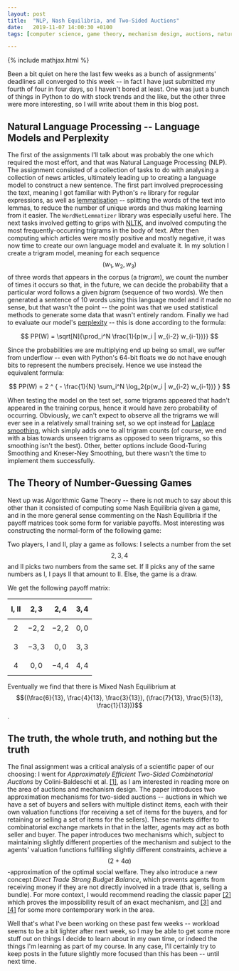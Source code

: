 ```yaml
---
layout: post
title:  "NLP, Nash Equilibria, and Two-Sided Auctions"
date:   2019-11-07 14:00:30 +0100
tags: [computer science, game theory, mechanism design, auctions, natural language processing]

---
```


{% include mathjax.html %}

Been a bit quiet on here the last few weeks as a bunch of assignments'
deadlines all converged to this week -- in fact I have just submitted my fourth
of four in four days, so I haven't bored at least. One was just a bunch of
things in Python to do with stock trends and the like, but the other three were
more interesting, so I will write about them in this blog post.

## Natural Language Processing -- Language Models and Perplexity
The first of the assignments I'll talk about was probably the one which
required the most effort, and that was Natural Language Processing (NLP). The
assignment consisted of a collection of tasks to do with analysing a collection
of news articles, ultimately leading up to creating a language model to
construct a new sentence. The first part involved preprocessing the text,
meaning I got familiar with Python's `re` library for regular expressions, as
well as [lemmatisation][lemmatisation] -- splitting the words of the text into
lemmas, to reduce the number of unique words and thus making learning from it
easier. The `WordNetLemmatizer` library was especially useful here. The next
tasks involved getting to grips with [NLTK][nltk], and involved computing the
most frequently-occurring trigrams in the body of text. After then computing
which articles were mostly positive and mostly negative, it was now time to
create our own language model and evaluate it. In my solution I create a
trigram model, meaning for each sequence $$(w_1, w_2, w_3)$$ of three words
that appears in the corpus (a _trigram_), we count the number of times it
occurs so that, in the future, we can decide the probability that a particular
word follows a given _bigram_ (sequence of two words). We then generated a
sentence of 10 words using this language model and it made no sense, but that
wasn't the point -- the point was that we used statistical methods to generate
some data that wasn't entirely random. Finally we had to evaluate our model's
[perplexity][perplexity] -- this is done according to the formula:

$$
	PP(W) = \sqrt[N]{\prod_i^N \frac{1}{p(w_i | w_{i-2} w_{i-1})}}
$$

Since the probabilities we are multiplying end up being so small, we suffer
from underflow -- even with Python's 64-bit floats we do not have enough bits
to represent the numbers precisely. Hence we use instead the equivalent
formula:

$$
	PP(W) = 2 ^ { - \frac{1}{N} \sum_i^N \log_2{p(w_i | w_{i-2} w_{i-1})} }
$$

When testing the model on the test set, some trigrams appeared that hadn't
appeared in the training corpus, hence it would have zero probability of
occurring. Obviously, we can't expect to observe all the trigrams we will ever
see in a relatively small training set, so we opt instead for [Laplace
smoothing][laplace], which simply adds one to all trigram counts (of course, we
end with a bias towards unseen trigrams as opposed to seen trigrams, so this
smoothing isn't the best). Other, better options include Good-Turing Smoothing
and Kneser-Ney Smoothing, but there wasn't the time to implement them
successfully.

## The Theory of Number-Guessing Games
Next up was Algorithmic Game Theory -- there is not much to say about this
other than it consisted of computing some Nash Equilibria given a game, and in
the more general sense commenting on the Nash Equilibria if the payoff matrices
took some form for variable payoffs. Most interesting was constructing the
normal-form of the following game:

Two players, I and II, play a game as follows: I selects a number from the set
$${2, 3, 4}$$ and II picks two numbers from the same set. If II picks any of
the same numbers as I, I pays II that amount to II. Else, the game is a draw.

We get the following payoff matrix:

| I, II | $${2,3}$$ | $${2, 4}$$ | $${3, 4}$$ |
|------:|:---------:|:----------:|:----------:|
| $$2$$ | $$-2, 2$$ |  $$-2, 2$$ |  $$0, 0$$  |
| $$3$$ | $$-3, 3$$ |  $$ 0, 0$$ |  $$3, 3$$  |
| $$4$$ | $$ 0, 0$$ |  $$-4, 4$$ |  $$4, 4$$  |

Eventually we find that there is Mixed Nash Equilibrium at $$((\frac{6}{13},
\frac{4}{13}, \frac{3}{13}), (\frac{7}{13}, \frac{5}{13}, \frac{1}{13}))$$.

## The truth, the whole truth, and nothing but the truth
The final assignment was a critical analysis of a scientific paper of our
choosing: I went for *Approximately Efficient Two-Sided Combinatorial Auctions*
by Colini-Baldeschi et al. [[1]][AETSCA], as I am interested in reading more on
the area of auctions and mechanism design. The paper introduces two
approximation mechanisms for two-sided auctions -- auctions in which we have a
set of buyers and sellers with multiple distinct items, each with their own
valuation functions (for receiving a set of items for the buyers, and for
retaining or selling a set of items for the sellers). These markets differ to
combinatorial exchange markets in that in the latter, agents may act as both
seller and buyer. The paper introduces two mechanisms which, subject to
maintaining slightly different properties of the mechanism and subject to the
agents' valuation functions fulfilling slightly different constraints, achieve
a $$(2+4\alpha)$$-approximation of the optimal social welfare. They also
introduce a new concept *Direct Trade Strong Budget Balance*, which prevents
agents from receiving money if they are not directly involved in a trade (that
is, selling a bundle). For more context, I would recommend reading the classic
paper [[2]][MyersonSatterthwaite] which proves the impossibility result of an
exact mechanism, and [[3]][DynamicDoubleAuctions] and [[4]][MUDA] for some more
contemporary work in the area.

Well that's what I've been working on these past few weeks -- workload seems to
be a bit lighter after next week, so I may be able to get some more stuff out
on things I decide to learn about in my own time, or indeed the things I'm
learning as part of my course. In any case, I'll certainly try to keep posts in
the future slightly more focused than this has been -- until next time.

[lemmatisation]: https://nlp.stanford.edu/IR-book/html/htmledition/stemming-and-lemmatization-1.html
[nltk]: https://www.nltk.org/
[perplexity]: https://towardsdatascience.com/perplexity-intuition-and-derivation-105dd481c8f3
[laplace]: https://medium.com/syncedreview/applying-multinomial-naive-bayes-to-nlp-problems-a-practical-explanation-4f5271768ebf
[AETSCA]: https://dl.acm.org/citation.cfm?id=3085128
[MyersonSatterthwaite]: https://cpb-us-w2.wpmucdn.com/campuspress.yale.edu/dist/3/352/files/2011/01/1983-bilateral-trade.pdf
[DynamicDoubleAuctions]: https://epubs.siam.org/doi/pdf/10.1137/1.9781611975482.11
[MUDA]: https://pdfs.semanticscholar.org/abfb/f52b64e728d0a2bf52467a9fffce8926f849.pdf
